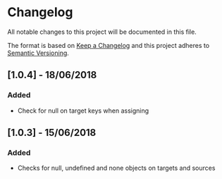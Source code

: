 # Changelog
All notable changes to this project will be documented in this file.

The format is based on [Keep a Changelog](http://keepachangelog.com/en/1.0.0/)
and this project adheres to [Semantic Versioning](http://semver.org/spec/v2.0.0.html).

## [1.0.4] - 18/06/2018

### Added
- Check for null on target keys when assigning

## [1.0.3] - 15/06/2018

### Added
- Checks for null, undefined and none objects on targets and sources